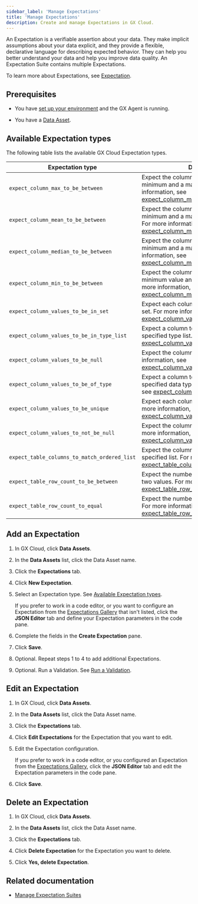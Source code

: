 ```yaml
---
sidebar_label: 'Manage Expectations'
title: 'Manage Expectations'
description: Create and manage Expectations in GX Cloud.
---
```


An Expectation is a verifiable assertion about your data. They make implicit assumptions about your data explicit, and they provide a flexible, declarative language for describing expected behavior. They can help you better understand your data and help you improve data quality. An Expectation Suite contains multiple Expectations.

To learn more about Expectations, see [Expectation](../../terms/expectation.md).

## Prerequisites

- You have [set up your environment](../set_up_gx_cloud.md) and the GX Agent is running. 

- You have a [Data Asset](/docs/cloud/data_assets/manage_data_assets#create-a-data-asset).

## Available Expectation types

The following table lists the available GX Cloud Expectation types.

| Expectation type                         | Description                                               | 
|------------------------------------------|------------------------------------------------------------------------|
| `expect_column_max_to_be_between`        | Expect the column maximum to be between a minimum and a maximum value. For more information, see [expect_column_max_to_be_between](https://greatexpectations.io/expectations/expect_column_max_to_be_between).  | 
| `expect_column_mean_to_be_between`       | Expect the column mean to be between a minimum and a maximum value (inclusive). For more information, see [expect_column_mean_to_be_between](https://greatexpectations.io/expectations/expect_column_mean_to_be_between). | 
| `expect_column_median_to_be_between`     | Expect the column median to be between a minimum and a maximum value. For more information, see [expect_column_median_to_be_between](https://greatexpectations.io/expectations/expect_column_median_to_be_between). | 
| `expect_column_min_to_be_between`        | Expect the column minimum to be between a minimum value and a maximum value. For more information, see  [expect_column_min_to_be_between](https://greatexpectations.io/expectations/expect_column_min_to_be_between).| 
| `expect_column_values_to_be_in_set`      | Expect each column value to be in a given set. For more information, see [expect_column_values_to_be_in_set](https://greatexpectations.io/expectations/expect_column_values_to_be_in_set).| 
| `expect_column_values_to_be_in_type_list`| Expect a column to contain values from a specified type list. For more information, see [expect_column_values_to_be_in_type_list](https://greatexpectations.io/expectations/expect_column_values_to_be_in_type_list).|
| `expect_column_values_to_be_null`        | Expect the column values to be null. For more information, see [expect_column_values_to_be_null](https://greatexpectations.io/expectations/expect_column_values_to_be_null).|
| `expect_column_values_to_be_of_type`     | Expect a column to contain values of a specified data type. For more information, see [expect_column_values_to_be_of_type](https://greatexpectations.io/expectations/expect_column_values_to_be_of_type).|
| `expect_column_values_to_be_unique`      | Expect each column value to be unique. For more information, see [expect_column_values_to_be_unique](https://greatexpectations.io/expectations/expect_column_values_to_be_unique).|
| `expect_column_values_to_not_be_null`    | Expect the column values to not be null. For more information, see [expect_column_values_to_not_be_null](https://greatexpectations.io/expectations/expect_column_values_to_not_be_null).|
| `expect_table_columns_to_match_ordered_list` | Expect the columns to exactly match a specified list. For more information, see [expect_table_columns_to_match_ordered_list](https://greatexpectations.io/expectations/expect_table_columns_to_match_ordered_list).|
| `expect_table_row_count_to_be_between`   | Expect the number of rows to be between two values. For more information, see [expect_table_row_count_to_be_between](https://greatexpectations.io/expectations/expect_table_row_count_to_be_between).|
| `expect_table_row_count_to_equal`        | Expect the number of rows to equal a value. For more information, see [expect_table_row_count_to_equal](https://greatexpectations.io/expectations/expect_table_row_count_to_equal). |                                          

## Add an Expectation

1. In GX Cloud, click **Data Assets**.

2. In the **Data Assets** list, click the Data Asset name.

3. Click the **Expectations** tab.

4. Click **New Expectation**.

5. Select an Expectation type. See [Available Expectation types](#available-expectation-types).

    If you prefer to work in a code editor, or you want to configure an Expectation from the [Expectations Gallery](https://greatexpectations.io/expectations/) that isn't listed, click the **JSON Editor** tab and define your Expectation parameters in the code pane.

6. Complete the fields in the **Create Expectation** pane.

7. Click **Save**.

8. Optional. Repeat steps 1 to 4 to add additional Expectations.

9. Optional. Run a Validation. See [Run a Validation](/docs/cloud/validations/manage_validations#run-a-validation).

## Edit an Expectation

1. In GX Cloud, click **Data Assets**.

2. In the **Data Assets** list, click the Data Asset name.

3. Click the **Expectations** tab.

4. Click **Edit Expectations** for the Expectation that you want to edit.

5. Edit the Expectation configuration.

    If you prefer to work in a code editor, or you configured an Expectation from the [Expectations Gallery](https://greatexpectations.io/expectations/), click the **JSON Editor** tab and edit the Expectation parameters in the code pane.

6. Click **Save**.

## Delete an Expectation

1. In GX Cloud, click **Data Assets**.

2. In the **Data Assets** list, click the Data Asset name.

3. Click the **Expectations** tab.

4. Click **Delete Expectation** for the Expectation you want to delete. 

5. Click **Yes, delete Expectation**. 

## Related documentation

- [Manage Expectation Suites](../expectation_suites/manage_expectation_suites.md)